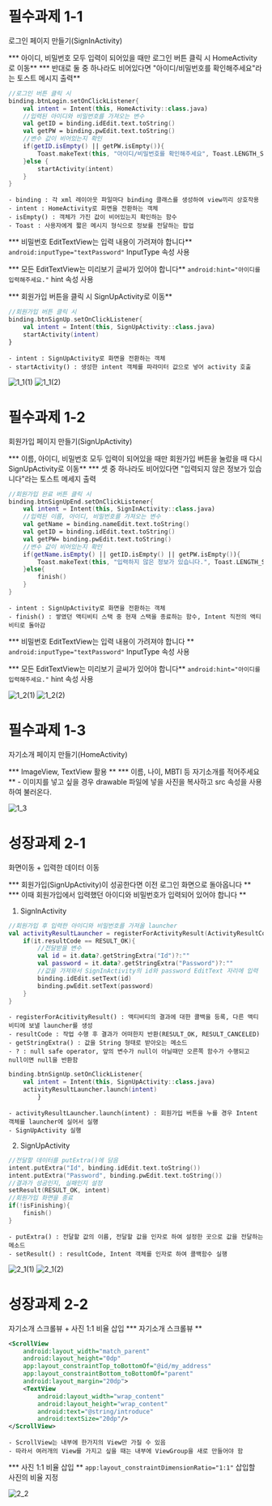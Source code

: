 # 필수과제 1-1
로그인 페이지 만들기(SignInActivity)

*** 아이디, 비밀번호 모두 입력이 되어있을 때만 로그인 버튼 클릭 시 HomeActivity로 이동**
*** 반대로 둘 중 하나라도 비어있다면 "아이디/비밀번호를 확인해주세요"라는 토스트 메시지 출력**
```kotlin
//로그인 버튼 클릭 시
binding.btnLogin.setOnClickListener{
    val intent = Intent(this, HomeActivity::class.java)
    //입력된 아이디와 비밀번호를 가져오는 변수
    val getID = binding.idEdit.text.toString()
    val getPW = binding.pwEdit.text.toString()
    //변수 값이 비어있는지 확인
    if(getID.isEmpty() || getPW.isEmpty()){
        Toast.makeText(this, "아이디/비밀번호를 확인해주세요", Toast.LENGTH_SHORT).show()
    }else {
        startActivity(intent)
    }
}
```
    - binding : 각 xml 레이아웃 파일마다 binding 클래스를 생성하여 view끼리 상호작용
    - intent : HomeActivity로 화면을 전환하는 객체
    - isEmpty() : 객체가 가진 값이 비어있는지 확인하는 함수
    - Toast : 사용자에게 짧은 메시지 형식으로 정보를 전달하는 팝업


*** 비밀번호 EditTextView는 입력 내용이 가려져야 합니다**
`android:inputType="textPassword"` InputType 속성 사용


*** 모든 EditTextView는 미리보기 글씨가 있어야 합니다**
`android:hint="아이디를 입력해주세요."` hint 속성 사용


*** 회원가입 버튼을 클릭 시 SignUpActivity로 이동**
```kotlin
//회원가입 버튼 클릭 시
binding.btnSignUp.setOnClickListener{
    val intent = Intent(this, SignUpActivity::class.java)
    startActivity(intent)
}
```
    - intent : SignUpActivity로 화면을 전환하는 객체
    - startActivity() : 생성한 intent 객체를 파라미터 값으로 넣어 activity 호출

![1_1(1)](https://user-images.githubusercontent.com/102457618/162617929-48a5e86c-c1e8-4360-aeac-19a57ff3101a.JPG)
![1_1(2)](https://user-images.githubusercontent.com/102457618/162617965-296d728d-9646-4a68-ad2b-cd575700661e.JPG)


# 필수과제 1-2
회원가입 페이지 만들기(SignUpActivity)

*** 이름, 아이디, 비밀번호 모두 입력이 되어있을 때만 회원가입 버튼을 눌렀을 때 다시 SignUpActivity로 이동**
*** 셋 중 하나라도 비어있다면 "입력되지 않은 정보가 있습니다"라는 토스트 메세지 출력
```kotlin
//회원가입 완료 버튼 클릭 시
binding.btnSignUpEnd.setOnClickListener{
    val intent = Intent(this, SignInActivity::class.java)
    //입력된 이름, 아이디, 비밀번호를 가져오는 변수
    val getName = binding.nameEdit.text.toString()
    val getID = binding.idEdit.text.toString()
    val getPW= binding.pwEdit.text.toString()
    //변수 값이 비어있는지 확인
    if(getName.isEmpty() || getID.isEmpty() || getPW.isEmpty()){
        Toast.makeText(this, "입력하지 않은 정보가 있습니다.", Toast.LENGTH_SHORT).show()
    }else{
        finish()
    }
}
```
    - intent : SignUpActivity로 화면을 전환하는 객체
    - finish() : 쌓였던 액티비티 스택 중 현재 스택을 종료하는 함수, Intent 직전의 액티비티로 돌아감


*** 비밀번호 EditTextView는 입력 내용이 가려져야 합니다 **
`android:inputType="textPassword"` InputType 속성 사용


*** 모든 EditTextView는 미리보기 글씨가 있어야 합니다**
`android:hint="아이디를 입력해주세요."` hint 속성 사용

![1_2(1)](https://user-images.githubusercontent.com/102457618/162617978-1371a077-492c-4202-9fc9-45e02d7e5289.JPG)
![1_2(2)](https://user-images.githubusercontent.com/102457618/162617987-4fc75bdd-b257-42b3-bfed-3a175fb6be5f.JPG)


# 필수과제 1-3
자기소개 페이지 만들기(HomeActivity)

*** ImageView, TextView 활용 **
*** 이름, 나이, MBTI 등 자기소개를 적어주세요 **
    - 이미지를 넣고 싶을 경우 drawable 파일에 넣을 사진을 복사하고 src 속성을 사용하여 불러온다.

![1_3](https://user-images.githubusercontent.com/102457618/162617999-0ef19448-6075-470a-bc0b-6f065aa9e832.JPG)


# 성장과제 2-1
화면이동 + 입력한 데이터 이동

*** 회원가입(SignUpActivity)이 성공한다면 이전 로그인 화면으로 돌아옵니다 **
*** 이때 회원가입에서 입력했던 아이디와 비밀번호가 입력되어 있어야 합니다 **
1. SignInActivity
```kotlin
//회원가입 후 입력한 아이디와 비밀번호를 가져올 launcher
val activityResultLauncher = registerForActivityResult(ActivityResultContracts.StartActivityForResult()){
    if(it.resultCode == RESULT_OK){
        //전달받을 변수
        val id = it.data?.getStringExtra("Id")?:""
        val password = it.data?.getStringExtra("Password")?:""
        //값을 가져와서 SignInActivity의 id와 password EditText 자리에 입력
        binding.idEdit.setText(id)
        binding.pwEdit.setText(password)
    }
}
```
    - registerForAcitivityResult() : 액티비티의 결과에 대한 콜백을 등록, 다른 액티비티에 보낼 launcher를 생성
    - resultCode : 작업 수행 후 결과가 어떠한지 반환(RESULT_OK, RESULT_CANCELED)
    - getStringExtra() : 값을 String 형태로 받아오는 메소드
    - ? : null safe operator, 앞의 변수가 null이 아닐때만 오른쪽 함수가 수행되고 null이면 null을 반환함

```kotlin
binding.btnSignUp.setOnClickListener{
    val intent = Intent(this, SignUpActivity::class.java)
    activityResultLauncher.launch(intent)
        }
```
    - activityResultLauncher.launch(intent) : 회원가입 버튼을 누를 경우 Intent 객체를 launcher에 실어서 실행
    - SignUpActivity 실행

2. SignUpActivity
```kotlin
//전달할 데이터를 putExtra()에 담음
intent.putExtra("Id", binding.idEdit.text.toString())
intent.putExtra("Password", binding.pwEdit.text.toString())
//결과가 성공인지, 실패인지 설정
setResult(RESULT_OK, intent)
//회원가입 화면을 종료
if(!isFinishing){
    finish()
}
```
    - putExtra() : 전달할 값의 이름, 전달할 값을 인자로 하여 설정한 곳으로 값을 전달하는 메소드
    - setResult() : resultCode, Intent 객체를 인자로 하여 콜백함수 실행

![2_1(1)](https://user-images.githubusercontent.com/102457618/162618015-ff05fa2e-0a87-4373-b3f0-641d1c52afc3.JPG)
![2_1(2)](https://user-images.githubusercontent.com/102457618/162618027-0d37dce0-994e-49f0-8f68-6405e3fccb98.JPG)


# 성장과제 2-2
자기소개 스크롤뷰 + 사진 1:1 비율 삽입
*** 자기소개 스크롤뷰 **
```xml
<ScrollView
    android:layout_width="match_parent"
    android:layout_height="0dp"
    app:layout_constraintTop_toBottomOf="@id/my_address"
    app:layout_constraintBottom_toBottomOf="parent"
    android:layout_margin="20dp">
    <TextView
        android:layout_width="wrap_content"
        android:layout_height="wrap_content"
        android:text="@string/introduce"
        android:textSize="20dp"/>
</ScrollView>
```
    - ScrollView는 내부에 한가지의 View만 가질 수 있음
    - 따라서 여러개의 View를 가지고 싶을 때는 내부에 ViewGroup을 새로 만들어야 함


*** 사진 1:1 비율 삽입 **
`app:layout_constraintDimensionRatio="1:1"` 삽입할 사진의 비율 지정

![2_2](https://user-images.githubusercontent.com/102457618/162618040-403ce6ea-5214-4ef4-b4b5-7a6a4a4c968b.JPG)